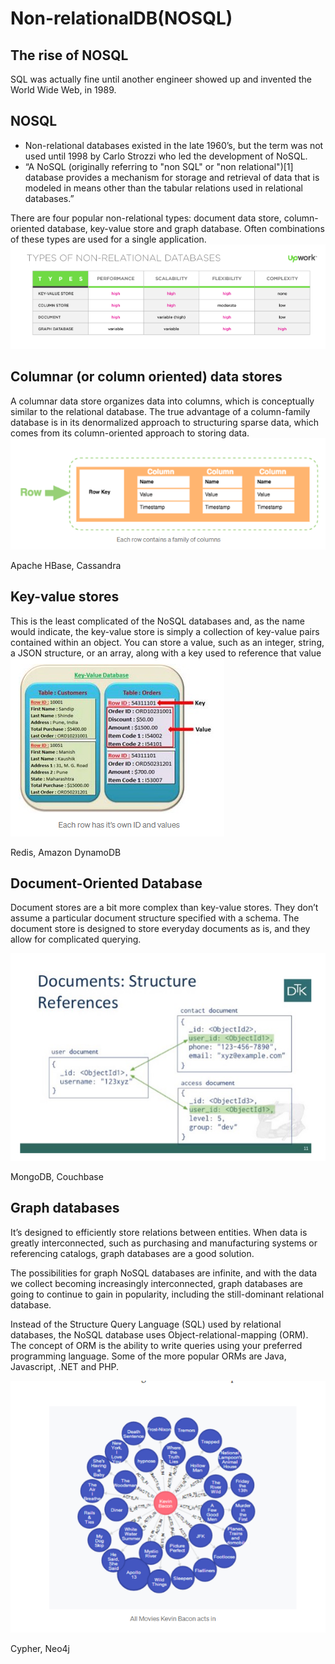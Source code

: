 Non-relationalDB(NOSQL)
=====
## The rise of NOSQL
SQL was actually fine until another engineer showed up and invented the World Wide Web, in 1989.

## NOSQL 
- Non-relational databases existed in the late 1960’s, but the term was not used until 1998 by Carlo Strozzi who led the development of NoSQL.
- “A NoSQL (originally referring to "non SQL" or "non relational")[1] database provides a mechanism for storage and retrieval of data that is modeled in means other than the tabular relations used in relational databases.”

There are four popular non-relational types: document data store, column-oriented database, key-value store and graph database.  Often combinations of these types are used for a single application.
![image](comparison.png)

## Columnar (or column oriented) data stores
A columnar data store organizes data into columns, which is conceptually similar to the relational database. The true advantage of a column-family database is in its denormalized approach to structuring sparse data, which comes from its column-oriented approach to storing data.
![image](example_columnar.png)

Apache HBase, Cassandra

## Key-value stores
This is the least complicated of the NoSQL databases and, as the name would indicate, the key-value store is simply a collection of key-value pairs contained within an object. You can store a value, such as an integer, string, a JSON structure, or an array, along with a key used to reference that value
![image](example_key_value.png)

Redis, Amazon DynamoDB

## Document-Oriented Database
Document stores are a bit more complex than key-value stores.  They don’t assume a particular document structure specified with a schema. The document store is designed to store everyday documents as is, and they allow for complicated querying.

![image](example_document_store.png)

MongoDB, Couchbase

## Graph databases

It’s designed to efficiently store relations between entities. When data is greatly interconnected, such as purchasing and manufacturing systems or referencing catalogs, graph databases are a good solution.

The possibilities for graph NoSQL databases are infinite, and with the data we collect becoming increasingly interconnected, graph databases are going to continue to gain in popularity, including the still-dominant relational database.

Instead of the Structure Query Language (SQL) used by relational databases, the NoSQL database uses Object-relational-mapping (ORM).  The concept of ORM is the ability to write queries using your preferred programming language.  Some of the more popular ORMs are Java, Javascript, .NET and PHP.

![image](example_graph.png)

Cypher, Neo4j